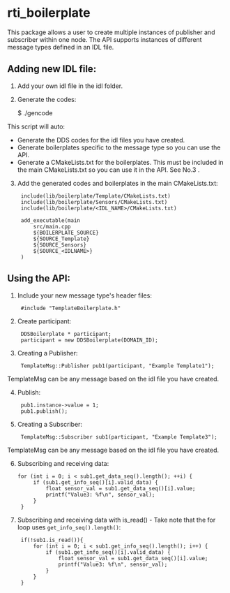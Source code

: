 # rti_boilerplate
This package allows a user to create multiple instances of publisher and subscriber within one node. The API supports instances of different message types defined in an IDL file.

## Adding new IDL file:

1. Add your own idl file in the idl folder.
2. Generate the codes:
    
    $ ./gencode

This script will auto:  
- Generate the DDS codes for the idl files you have created. 
- Generate boilerplates specific to the message type so you can use the API.
- Generate a CMakeLists.txt for the boilerplates. This must be included in the main CMakeLists.txt so you can use it in the API. See No.3 .

3. Add the generated codes and boilerplates in the main CMakeLists.txt:

        include(lib/boilerplate/Template/CMakeLists.txt)
        include(lib/boilerplate/Sensors/CMakeLists.txt)
        include(lib/boilerplate/<IDL_NAME>/CMakeLists.txt)

        add_executable(main
            src/main.cpp
            ${BOILERPLATE_SOURCE}
            ${SOURCE_Template}
            ${SOURCE_Sensors}
            ${SOURCE_<IDLNAME>}
        )

## Using the API:

1. Include your new message type's header files:
    
        #include "TemplateBoilerplate.h"

2. Create participant:
    
        DDSBoilerplate * participant;
        participant = new DDSBoilerplate(DOMAIN_ID);

3. Creating a Publisher:
  
        TemplateMsg::Publisher pub1(participant, "Example Template1");

TemplateMsg can be any message based on the idl file you have created.

4. Publish:

        pub1.instance->value = 1;
        pub1.publish(); 

5. Creating a Subscriber:

        TemplateMsg::Subscriber sub1(participant, "Example Template3");


TemplateMsg can be any message based on the idl file you have created.

6. Subscribing and receiving data:

       for (int i = 0; i < sub1.get_data_seq().length(); ++i) {
            if (sub1.get_info_seq()[i].valid_data) {
                float sensor_val = sub1.get_data_seq()[i].value;
                printf("Value3: %f\n", sensor_val);
            }
        }

7. Subscribing and receiving data with is_read() - Take note that the for loop uses `get_info_seq().length()`:

        if(!sub1.is_read()){
            for (int i = 0; i < sub1.get_info_seq().length(); i++) {
                if (sub1.get_info_seq()[i].valid_data) {
                    float sensor_val = sub1.get_data_seq()[i].value;
                    printf("Value3: %f\n", sensor_val);
                }
            }
        }
